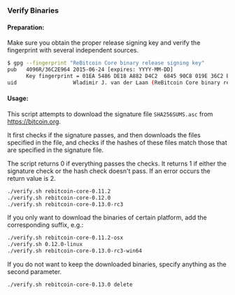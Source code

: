 ### Verify Binaries

#### Preparation:

Make sure you obtain the proper release signing key and verify the fingerprint with several independent sources.

```sh
$ gpg --fingerprint "ReBitcoin Core binary release signing key"
pub   4096R/36C2E964 2015-06-24 [expires: YYYY-MM-DD]
      Key fingerprint = 01EA 5486 DE18 A882 D4C2  6845 90C8 019E 36C2 E964
uid                  Wladimir J. van der Laan (ReBitcoin Core binary release signing key) <laanwj@gmail.com>
```

#### Usage:

This script attempts to download the signature file `SHA256SUMS.asc` from https://bitcoin.org.

It first checks if the signature passes, and then downloads the files specified in the file, and checks if the hashes of these files match those that are specified in the signature file.

The script returns 0 if everything passes the checks. It returns 1 if either the signature check or the hash check doesn't pass. If an error occurs the return value is 2.


```sh
./verify.sh rebitcoin-core-0.11.2
./verify.sh rebitcoin-core-0.12.0
./verify.sh rebitcoin-core-0.13.0-rc3
```

If you only want to download the binaries of certain platform, add the corresponding suffix, e.g.:

```sh
./verify.sh rebitcoin-core-0.11.2-osx
./verify.sh 0.12.0-linux
./verify.sh rebitcoin-core-0.13.0-rc3-win64
```

If you do not want to keep the downloaded binaries, specify anything as the second parameter.

```sh
./verify.sh rebitcoin-core-0.13.0 delete
```
